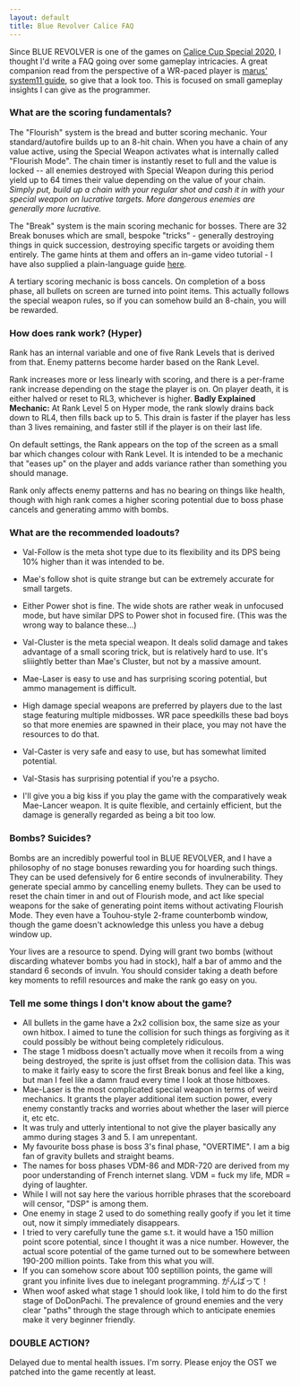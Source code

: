 ```yaml
---
layout: default
title: Blue Revolver Calice FAQ
---
```


Since BLUE REVOLVER is one of the games on [Calice Cup Special 2020](https://calice.snowcrash.fun/tournaments/4), I thought I'd write a FAQ going over some gameplay intricacies. A great companion read from the perspective of a WR-paced player is [marus' system11 guide](https://shmups.system11.org/viewtopic.php?f=5&t=59055), so give that a look too. This is focused on small gameplay insights I can give as the programmer.

### What are the scoring fundamentals?

The "Flourish" system is the bread and butter scoring mechanic. Your standard/autofire builds up to an 8-hit chain. When you have a chain of any value active, using the Special Weapon activates what is internally called "Flourish Mode". The chain timer is instantly reset to full and the value is locked -- all enemies destroyed with Special Weapon during this period yield up to 64 times their value depending on the value of your chain. *Simply put, build up a chain with your regular shot and cash it in with your special weapon on lucrative targets. More dangerous enemies are generally more lucrative.*

The "Break" system is the main scoring mechanic for bosses. There are 32 Break bonuses which are small, bespoke "tricks" - generally destroying things in quick succession, destroying specific targets or avoiding them entirely. The game hints at them and offers an in-game video tutorial - I have also supplied a plain-language guide [here](http://bluerevolvergame.com/breakguide/).

A tertiary scoring mechanic is boss cancels. On completion of a boss phase, all bullets on screen are turned into point items. This actually follows the special weapon rules, so if you can somehow build an 8-chain, you will be rewarded. 

### How does rank work? (Hyper)

Rank has an internal variable and one of five Rank Levels that is derived from that. Enemy patterns become harder based on the Rank Level.

Rank increases more or less linearly with scoring, and there is a per-frame rank increase depending on the stage the player is on. On player death, it is either halved or reset to RL3, whichever is higher. **Badly Explained Mechanic:** At Rank Level 5 on Hyper mode, the rank slowly drains back down to RL4, then fills back up to 5. This drain is faster if the player has less than 3 lives remaining, and faster still if the player is on their last life.

On default settings, the Rank appears on the top of the screen as a small bar which changes colour with Rank Level. It is intended to be a mechanic that "eases up" on the player and adds variance rather than something you should manage.

Rank only affects enemy patterns and has no bearing on things like health, though with high rank comes a higher scoring potential due to boss phase cancels and generating ammo with bombs.

### What are the recommended loadouts?

* Val-Follow is the meta shot type due to its flexibility and its DPS being 10% higher than it was intended to be.
* Mae's follow shot is quite strange but can be extremely accurate for small targets.
* Either Power shot is fine. The wide shots are rather weak in unfocused mode, but have similar DPS to Power shot in focused fire. (This was the wrong way to balance these...)

* Val-Cluster is the meta special weapon. It deals solid damage and takes advantage of a small scoring trick, but is relatively hard to use. It's sliiightly better than Mae's Cluster, but not by a massive amount.
* Mae-Laser is easy to use and has surprising scoring potential, but ammo management is difficult.
* High damage special weapons are preferred by players due to the last stage featuring multiple midbosses. WR pace speedkills these bad boys so that more enemies are spawned in their place, you may not have the resources to do that.
* Val-Caster is very safe and easy to use, but has somewhat limited potential.
* Val-Stasis has surprising potential if you're a psycho.
* I'll give you a big kiss if you play the game with the comparatively weak Mae-Lancer weapon. It is quite flexible, and certainly efficient, but the damage is generally regarded as being a bit too low.

### Bombs? Suicides?

Bombs are an incredibly powerful tool in BLUE REVOLVER, and I have a philosophy of no stage bonuses rewarding you for hoarding such things. They can be used defensively for 6 entire seconds of invulnerability. They generate special ammo by cancelling enemy bullets. They can be used to reset the chain timer in and out of Flourish mode, and act like special weapons for the sake of generating point items without activating Flourish Mode. They even have a Touhou-style 2-frame counterbomb window, though the game doesn't acknowledge this unless you have a debug window up.

Your lives are a resource to spend. Dying will grant two bombs (without discarding whatever bombs you had in stock), half a bar of ammo and the standard 6 seconds of invuln. You should consider taking a death before key moments to refill resources and make the rank go easy on you.

### Tell me some things I don't know about the game?

* All bullets in the game have a 2x2 collision box, the same size as your own hitbox. I aimed to tune the collision for such things as forgiving as it could possibly be without being completely ridiculous.
* The stage 1 midboss doesn't actually move when it recoils from a wing being destroyed, the sprite is just offset from the collision data. This was to make it fairly easy to score the first Break bonus and feel like a king, but man I feel like a damn fraud every time I look at those hitboxes.
* Mae-Laser is the most complicated special weapon in terms of weird mechanics. It grants the player additional item suction power, every enemy constantly tracks and worries about whether the laser will pierce it, etc etc.
* It was truly and utterly intentional to not give the player basically any ammo during stages 3 and 5. I am unrepentant.
* My favourite boss phase is boss 3's final phase, "OVERTIME". I am a big fan of gravity bullets and straight beams.
* The names for boss phases VDM-86 and MDR-720 are derived from my poor understanding of French internet slang. VDM = fuck my life, MDR = dying of laughter.
* While I will not say here the various horrible phrases that the scoreboard will censor, "DSP" is among them. 
* One enemy in stage 2 used to do something really goofy if you let it time out, now it simply immediately disappears.
* I tried to very carefully tune the game s.t. it would have a 150 million point score potential, since I thought it was a nice number. However, the actual score potential of the game turned out to be somewhere between 190-200 million points. Take from this what you will.
* If you can somehow score about 100 septillion points, the game will grant you infinite lives due to inelegant programming. がんばって！
* When woof asked what stage 1 should look like, I told him to do the first stage of DoDonPachi. The prevalence of ground enemies and the very clear "paths" through the stage through which to anticipate enemies make it very beginner friendly.

### DOUBLE ACTION?

Delayed due to mental health issues. I'm sorry. Please enjoy the OST we patched into the game recently at least.